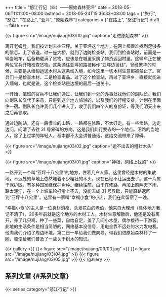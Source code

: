 +++
title = "怒江行记（四）——原始森林亚坪"
date = 2018-05-06T11:11:00+08:00
lastmod = 2018-05-24T15:36:33+08:00
tags = ["旅行", "怒江", "在路上", "亚坪", "原始森林"]
categories = ["在路上", "怒江行记"]
draft = false
+++

{{< figure src="/image/nujiang/03/00.jpg" caption="走进原始森林" >}}

离开老姆登，我们按计划去往亚坪。关于亚坪这个地方，在网上都很难找到足够多的信息。上了省道，过一座大桥，就到了边防检查站。我们到检查站时，前面是一辆当地车，后备箱载满了货物，应该是在城里采购了物资返回村里。这辆车正在被两位官兵开箱检查货物。这条通往亚坪的路被称作“亚坪边贸线”，曾经繁华的时候，主要是从缅甸运送木材从这条线入境，如今这里一切木材生意都被禁止了。官兵们一是检查木材，二是检查毒品。过了这个检查站，再过了亚坪乡，直接就能进入缅甸，也就是说，这个检查站是边境的最后一道关卡。

<!--more-->

一开始，值班的官兵不让我们通过，让我们到一旁的办事处找他们的副队长。我们向副队长交代了来意，只是到这个地方旅游的，以及我们的行程安排，计划在里面住一宿。副队长允许我们几个进入了，收了我们四个人的身份证，等我们明天出来之后再领取。

通过边防站，还有一段很长的山路，一路都在修路，不太好走。有一些岔路，边走边问，问清了去往 31 号界碑的方向，这是我们此行要去的一个地点。沿路的当地人，除了上过学的年轻人，基本都不太会讲普通话，这给交流带来了障碍。

{{< figure src="/image/nujiang/03/02.jpg" caption="运不出去的粗壮木头" >}}

{{< figure src="/image/nujiang/03/01.jpg" caption="神根，网络上找的" >}}

一路开到一个叫“亚坪十八公里”的地方，住着几户人家。这里曾经是木材的集散地，不远处的草地上依然堆着不少粗壮的木头，现在已经不让运出去了。这一片属于保护区，有多种国家级保护树种。继续往前，由于在修路，再加上前两天下雨，路太泥泞，在一个上坡车轮打滑上不去，没能去成 31 号界碑，只能原路返回到“亚坪十八公里”。这里有一家叫“幸福小食”的小店，我们在此留宿了一晚。

“幸福小食”的主人是一位身材消瘦、头发花白的老伯，他来自大理州（具体地方我记不清了），20多年前就是这个地方的木材工人。木材生意解散后，他还是没有离开，养了几只鸡，种了一些菜，自给自足，盖了几间小木屋，偶尔接待一下游客。此地的生活条件是相当简陋的，网络基本没信号，用电全靠不远处的水力发电机。他向我们介绍了周边环境，第二日一早给我们做向导，带我们进原始森林转了一圈，顺便给我们普及了一些关于树木的知识。

{{< gallery >}}
  {{< figure src="/image/nujiang/03/03.jpg" >}}
  {{< figure src="/image/nujiang/03/04.jpg" >}}
  {{< figure src="/image/nujiang/03/05.jpg" >}}
{{< /gallery >}}


## 系列文章 {#系列文章}

{{< series category="怒江行记" >}}
